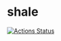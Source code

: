 # shale
[![Actions Status](https://github.com/thofstee/shale/workflows/Python%20package/badge.svg)](https://github.com/thofstee/shale/actions)
